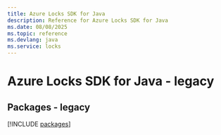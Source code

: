```yaml
---
title: Azure Locks SDK for Java
description: Reference for Azure Locks SDK for Java
ms.date: 08/08/2025
ms.topic: reference
ms.devlang: java
ms.service: locks
---
```

# Azure Locks SDK for Java - legacy
## Packages - legacy
[!INCLUDE [packages](locks-index.md)]